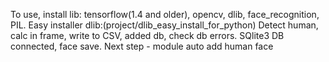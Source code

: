 To use, install lib: tensorflow(1.4 and older), opencv, dlib, face_recognition, PIL.
  Easy installer dlib:(project/dlib_easy_install_for_python)
  Detect human, calc in frame, write to CSV, added db, check db errors.
  SQlite3 DB connected, face save. Next step - module auto add human face
